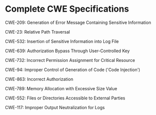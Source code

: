 

# Complete CWE Specifications

CWE-209: Generation of Error Message Containing Sensitive Information

CWE-23: Relative Path Traversal

CWE-532: Insertion of Sensitive Information into Log File

CWE-639: Authorization Bypass Through User-Controlled Key

CWE-732: Incorrect Permission Assignment for Critical Resource

CWE-94: Improper Control of Generation of Code ('Code Injection')

CWE-863: Incorrect Authorization

CWE-789: Memory Allocation with Excessive Size Value

CWE-552: Files or Directories Accessible to External Parties

CWE-117: Improper Output Neutralization for Logs